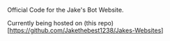Official Code for the Jake's Bot Website.

Currently being hosted on (this repo)[https://github.com/Jakethebest1238/Jakes-Websites]

